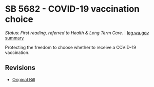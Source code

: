# SB 5682 - COVID-19 vaccination choice
*Status: First reading, referred to Health & Long Term Care.* | [leg.wa.gov summary](https://app.leg.wa.gov/billsummary?BillNumber=5682&Year=2021)

Protecting the freedom to choose whether to receive a COVID-19 vaccination.

## Revisions
* [Original Bill](1/)